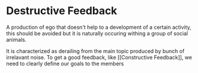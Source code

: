 # Destructive Feedback
A production of ego that doesn't help to a development of a certain activity, this should be avoided but it is naturally occuring withing a group of social animals.

It is characterized as derailing from the main topic produced by bunch of irrelavant noise. To get a good feedback, like [[Constructive Feedback]], we need to clearly define our goals to the members
